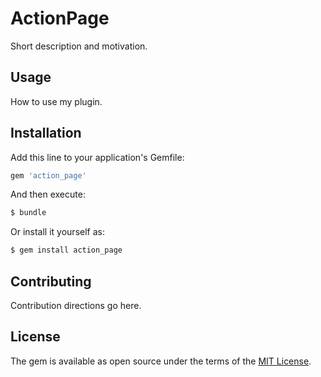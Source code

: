 # ActionPage
Short description and motivation.

## Usage
How to use my plugin.

## Installation
Add this line to your application's Gemfile:

```ruby
gem 'action_page'
```

And then execute:
```bash
$ bundle
```

Or install it yourself as:
```bash
$ gem install action_page
```

## Contributing
Contribution directions go here.

## License
The gem is available as open source under the terms of the [MIT License](https://opensource.org/licenses/MIT).
